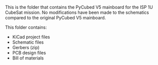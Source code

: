 This is the folder that contains the PyCubed V5 mainboard for the ISP 1U CubeSat mission. No modifications have been made to the schematics compared to the original PyCubed V5 mainboard.

This folder contains:
- KiCad project files
- Schematic files 
- Gerbers (zip)
- PCB design files
- Bill of materials
